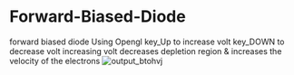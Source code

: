 # Forward-Biased-Diode
forward biased diode Using Opengl
key_Up to increase volt
key_DOWN to decrease volt
increasing volt decreases depletion region & increases the velocity of the electrons
![output_btohvj](https://user-images.githubusercontent.com/38635461/47185668-628a7e80-d32e-11e8-8f85-814b342d9bf7.gif)
